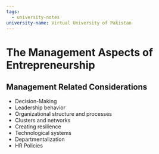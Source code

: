 ```yaml
---
tags:
  - university-notes
university-name: Virtual University of Pakistan
---
```


# The Management Aspects of Entrepreneurship

## Management Related Considerations
- Decision-Making
- Leadership behavior
- Organizational structure and processes
- Clusters and networks
- Creating resilience
- Technological systems
- Departmentalization
- HR Policies
